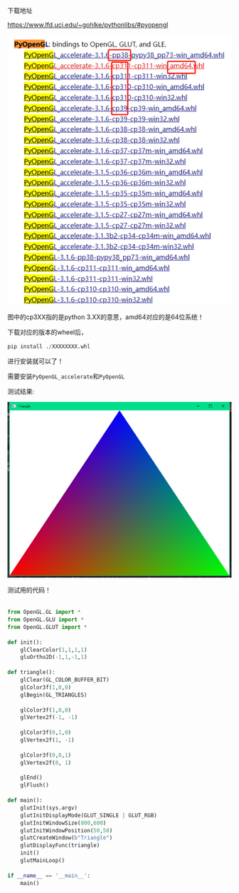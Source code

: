 
下载地址

https://www.lfd.uci.edu/~gohlke/pythonlibs/#pyopengl

![](images/1.png)

图中的cp3XX指的是python 3.XX的意思，amd64对应的是64位系统！

下载对应的版本的wheel后，

```python
pip install ./XXXXXXXX.whl
```

进行安装就可以了！

需要安装`PyOpenGL_accelerate`和`PyOpenGL`

测试结果:

![](images/2.png)

测试用的代码！

```python

from OpenGL.GL import *
from OpenGL.GLU import *
from OpenGL.GLUT import *
 
def init():
    glClearColor(1,1,1,1)
    gluOrtho2D(-1,1,-1,1)
 
def triangle():
    glClear(GL_COLOR_BUFFER_BIT)
    glColor3f(1,0,0)
    glBegin(GL_TRIANGLES)
 
    glColor3f(1,0,0)
    glVertex2f(-1, -1)
    
    glColor3f(0,1,0)
    glVertex2f(1, -1)
    
    glColor3f(0,0,1)
    glVertex2f(0, 1)
    
    glEnd()
    glFlush()
 
def main():
    glutInit(sys.argv)
    glutInitDisplayMode(GLUT_SINGLE | GLUT_RGB)
    glutInitWindowSize(800,600)
    glutInitWindowPosition(50,50)
    glutCreateWindow(b"Triangle")
    glutDisplayFunc(triangle)
    init()
    glutMainLoop()
 
if __name__ == '__main__':
    main()
```